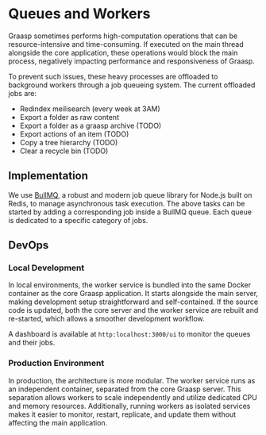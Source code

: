# Queues and Workers

Graasp sometimes performs high-computation operations that can be resource-intensive and time-consuming. If executed on the main thread alongside the core application, these operations would block the main process, negatively impacting performance and responsiveness of Graasp.

To prevent such issues, these heavy processes are offloaded to background workers through a job queueing system. The current offloaded jobs are:

- Redindex meilisearch (every week at 3AM)
- Export a folder as raw content
- Export a folder as a graasp archive (TODO)
- Export actions of an item (TODO)
- Copy a tree hierarchy (TODO)
- Clear a recycle bin (TODO)

## Implementation

We use [BullMQ](https://bullmq.io/), a robust and modern job queue library for Node.js built on Redis, to manage asynchronous task execution. The above tasks can be started by adding a corresponding job inside a BullMQ queue. Each queue is dedicated to a specific category of jobs.

## DevOps

### Local Development

In local environments, the worker service is bundled into the same Docker container as the core Graasp application. It starts alongside the main server, making development setup straightforward and self-contained. If the source code is updated, both the core server and the worker service are rebuilt and re-started, which allows a smoother development workflow.

A dashboard is available at `http:localhost:3000/ui` to monitor the queues and their jobs.

### Production Environment

In production, the architecture is more modular. The worker service runs as an independent container, separated from the core Graasp server. This separation allows workers to scale independently and utilize dedicated CPU and memory resources. Additionally, running workers as isolated services makes it easier to monitor, restart, replicate, and update them without affecting the main application.
